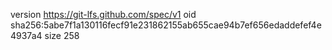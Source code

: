 version https://git-lfs.github.com/spec/v1
oid sha256:5abe7f1a130116fecf91e231862155ab655cae94b7ef656edaddefef4e4937a4
size 258
